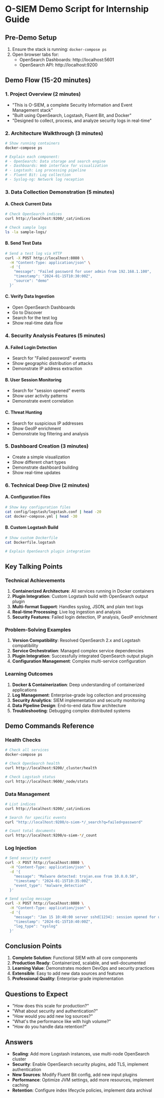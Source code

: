 # O-SIEM Demo Script for Internship Guide

## Pre-Demo Setup
1. Ensure the stack is running: `docker-compose ps`
2. Open browser tabs for:
   - OpenSearch Dashboards: http://localhost:5601
   - OpenSearch API: http://localhost:9200

## Demo Flow (15-20 minutes)

### 1. **Project Overview** (2 minutes)
- "This is O-SIEM, a complete Security Information and Event Management stack"
- "Built using OpenSearch, Logstash, Fluent Bit, and Docker"
- "Designed to collect, process, and analyze security logs in real-time"

### 2. **Architecture Walkthrough** (3 minutes)
```bash
# Show running containers
docker-compose ps

# Explain each component:
# - OpenSearch: Data storage and search engine
# - Dashboards: Web interface for visualization
# - Logstash: Log processing pipeline
# - Fluent Bit: Log collection
# - Syslog-ng: Network log reception
```

### 3. **Data Collection Demonstration** (5 minutes)

#### A. Check Current Data
```bash
# Check OpenSearch indices
curl http://localhost:9200/_cat/indices

# Check sample logs
ls -la sample-logs/
```

#### B. Send Test Data
```bash
# Send a test log via HTTP
curl -X POST http://localhost:8080 \
  -H "Content-Type: application/json" \
  -d '{
    "message": "Failed password for user admin from 192.168.1.100",
    "timestamp": "2024-01-15T10:30:00Z",
    "source": "demo"
  }'
```

#### C. Verify Data Ingestion
- Open OpenSearch Dashboards
- Go to Discover
- Search for the test log
- Show real-time data flow

### 4. **Security Analysis Features** (5 minutes)

#### A. Failed Login Detection
- Search for "Failed password" events
- Show geographic distribution of attacks
- Demonstrate IP address extraction

#### B. User Session Monitoring
- Search for "session opened" events
- Show user activity patterns
- Demonstrate event correlation

#### C. Threat Hunting
- Search for suspicious IP addresses
- Show GeoIP enrichment
- Demonstrate log filtering and analysis

### 5. **Dashboard Creation** (3 minutes)
- Create a simple visualization
- Show different chart types
- Demonstrate dashboard building
- Show real-time updates

### 6. **Technical Deep Dive** (2 minutes)

#### A. Configuration Files
```bash
# Show key configuration files
cat config/logstash/logstash.conf | head -20
cat docker-compose.yml | head -30
```

#### B. Custom Logstash Build
```bash
# Show custom Dockerfile
cat Dockerfile.logstash

# Explain OpenSearch plugin integration
```

## Key Talking Points

### Technical Achievements
1. **Containerized Architecture**: All services running in Docker containers
2. **Plugin Integration**: Custom Logstash build with OpenSearch output plugin
3. **Multi-format Support**: Handles syslog, JSON, and plain text logs
4. **Real-time Processing**: Live log ingestion and analysis
5. **Security Features**: Failed login detection, IP analysis, GeoIP enrichment

### Problem-Solving Examples
1. **Version Compatibility**: Resolved OpenSearch 2.x and Logstash compatibility
2. **Service Orchestration**: Managed complex service dependencies
3. **Plugin Integration**: Successfully integrated OpenSearch output plugin
4. **Configuration Management**: Complex multi-service configuration

### Learning Outcomes
1. **Docker & Containerization**: Deep understanding of containerized applications
2. **Log Management**: Enterprise-grade log collection and processing
3. **Security Analytics**: SIEM implementation and security monitoring
4. **Data Pipeline Design**: End-to-end data flow architecture
5. **Troubleshooting**: Debugging complex distributed systems

## Demo Commands Reference

### Health Checks
```bash
# Check all services
docker-compose ps

# Check OpenSearch health
curl http://localhost:9200/_cluster/health

# Check Logstash status
curl http://localhost:9600/_node/stats
```

### Data Management
```bash
# List indices
curl http://localhost:9200/_cat/indices

# Search for specific events
curl "http://localhost:9200/o-siem-*/_search?q=failed+password"

# Count total documents
curl http://localhost:9200/o-siem-*/_count
```

### Log Injection
```bash
# Send security event
curl -X POST http://localhost:8080 \
  -H "Content-Type: application/json" \
  -d '{
    "message": "Malware detected: trojan.exe from 10.0.0.50",
    "timestamp": "2024-01-15T10:35:00Z",
    "event_type": "malware_detection"
  }'

# Send syslog message
curl -X POST http://localhost:8080 \
  -H "Content-Type: application/json" \
  -d '{
    "message": "Jan 15 10:40:00 server sshd[1234]: session opened for user admin",
    "timestamp": "2024-01-15T10:40:00Z",
    "log_type": "syslog"
  }'
```

## Conclusion Points
1. **Complete Solution**: Functional SIEM with all core components
2. **Production Ready**: Containerized, scalable, and well-documented
3. **Learning Value**: Demonstrates modern DevOps and security practices
4. **Extensible**: Easy to add new data sources and features
5. **Professional Quality**: Enterprise-grade implementation

## Questions to Expect
- "How does this scale for production?"
- "What about security and authentication?"
- "How would you add new log sources?"
- "What's the performance like with high volume?"
- "How do you handle data retention?"

## Answers
- **Scaling**: Add more Logstash instances, use multi-node OpenSearch cluster
- **Security**: Enable OpenSearch security plugins, add TLS, implement authentication
- **New Sources**: Modify Fluent Bit config, add new input plugins
- **Performance**: Optimize JVM settings, add more resources, implement caching
- **Retention**: Configure index lifecycle policies, implement data archival 